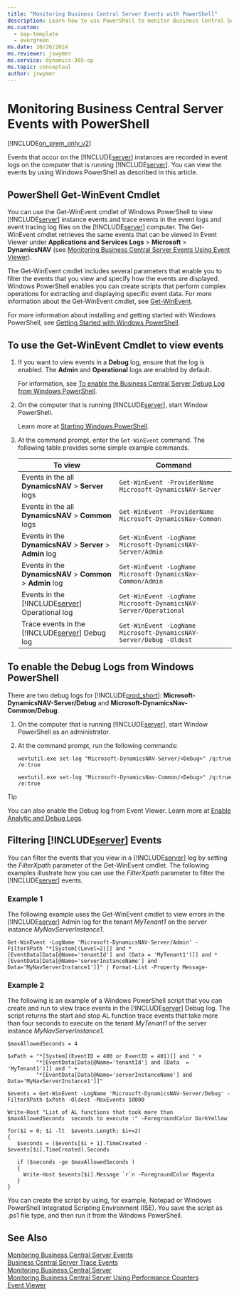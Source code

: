 ```yaml
---
title: "Monitoring Business Central Server Events with PowerShell"
description: Learn how to use PowerShell to monitor Business Central Server instances
ms.custom: 
  - bap-template
  - evergreen
ms.date: 10/26/2024
ms.reviewer: jswymer
ms.service: dynamics-365-op
ms.topic: conceptual
author: jswymer
---
```

# Monitoring Business Central Server Events with PowerShell

[!INCLUDE[on_prem_only_v2](../developer/includes/on_prem_only_v2.md)]

Events that occur on the [!INCLUDE[server](../developer/includes/server.md)] instances are recorded in event logs on the computer that is running [!INCLUDE[server](../developer/includes/server.md)]. You can view the events by using Windows PowerShell as described in this article.  

##  <a name="ViewEventsWinPS"></a>PowerShell Get-WinEvent Cmdlet   
You can use the Get-WinEvent cmdlet of Windows PowerShell to view [!INCLUDE[server](../developer/includes/server.md)] instance events and trace events in the event logs and event tracing log files on the [!INCLUDE[server](../developer/includes/server.md)] computer. The Get-WinEvent cmdlet retrieves the same events that can be viewed in Event Viewer under **Applications and Services Logs** > **Microsoft** > **DynamicsNAV** (see [Monitoring Business Central Server Events Using Event Viewer](monitor-server-events-windows-event-log.md)). 
  
The Get-WinEvent cmdlet includes several parameters that enable you to filter the events that you view and specify how the events are displayed. Windows PowerShell enables you can create scripts that perform complex operations for extracting and displaying specific event data. For more information about the Get-WinEvent cmdlet, see [Get-WinEvent](/powershell/module/microsoft.powershell.diagnostics/get-winevent).  
  
For more information about installing and getting started with Windows PowerShell, see [Getting Started with Windows PowerShell](/powershell/scripting/overview).  
  
## To use the Get-WinEvent Cmdlet to view events  
  
1.  If you want to view events in a **Debug** log, ensure that the log is enabled. The **Admin** and **Operational** logs are enabled by default.  
  
     For information, see [To enable the Business Central Server Debug Log from Windows PowerShell](monitor-server-events-with-powershell.md#EnableLog).  
  
2.  On the computer that is running [!INCLUDE[server](../developer/includes/server.md)], start Window PowerShell.  
  
     Learn more at [Starting Windows PowerShell](https://go.microsoft.com/fwlink/?LinkID=513794).  
  
3.  At the command prompt, enter the `Get-WinEvent` command. The following table provides some simple example commands.  
  
    |To view|Command|  
    |-------------|-------------|  
    |Events in the all **DynamicsNAV** > **Server** logs|`Get-WinEvent -ProviderName Microsoft-DynamicsNAV-Server`|
    |Events in the all **DynamicsNAV** > **Common** logs|`Get-WinEvent -ProviderName Microsoft-DynamicsNav-Common`|  
    |Events in the **DynamicsNAV** > **Server** > **Admin** log|`Get-WinEvent -LogName Microsoft-DynamicsNAV-Server/Admin`|
    |Events in the **DynamicsNAV** > **Common** > **Admin** log|`Get-WinEvent -LogName Microsoft-DynamicsNav-Common/Admin`|  
    |Events in the [!INCLUDE[server](../developer/includes/server.md)] Operational log|`Get-WinEvent -LogName Microsoft-DynamicsNAV-Server/Operational`|  
    |Trace events in the [!INCLUDE[server](../developer/includes/server.md)] Debug log|`Get-WinEvent -LogName Microsoft-DynamicsNAV-Server/Debug -Oldest`|  
  
##  <a name="EnableLog"></a> To enable the Debug Logs from Windows PowerShell 

There are two debug logs for [!INCLUDE[prod_short](../developer/includes/prod_short.md)]: **Microsoft-DynamicsNAV-Server/Debug** and **Microsoft-DynamicsNav-Common/Debug**.
  
1.  On the computer that is running [!INCLUDE[server](../developer/includes/server.md)], start Window PowerShell as an administrator.  
  
2.  At the command prompt, run the following commands:  
  
    ```  
    wevtutil.exe set-log "Microsoft-DynamicsNAV-Server/<Debug>" /q:true /e:true  
    ```  

    ```  
    wevtutil.exe set-log "Microsoft-DynamicsNav-Common/<Debug>" /q:true /e:true  
    ```  
  
> [!TIP]  
>  You can also enable the Debug log from Event Viewer. Learn more at [Enable Analytic and Debug Logs](/previous-versions/windows/it-pro/windows-server-2008-R2-and-2008/cc749492(v=ws.11)).  
  
## Filtering [!INCLUDE[server](../developer/includes/server.md)] Events  
You can filter the events that you view in a [!INCLUDE[server](../developer/includes/server.md)] log by setting the *FilterXpath* parameter of the Get-WinEvent cmdlet. The following examples illustrate how you can use the *FilterXpath* parameter to filter the [!INCLUDE[server](../developer/includes/server.md)] events.  
  
### Example 1  
  
The following example uses the Get-WinEvent cmdlet to view errors in the [!INCLUDE[server](../developer/includes/server.md)] Admin log for the tenant *MyTenant1* on the server instance *MyNavServerInstance1*.  
  
```  
Get-WinEvent -LogName 'Microsoft-DynamicsNAV-Server/Admin' -FilterXPath "*[System[(Level=2)]] and *[EventData[Data[@Name='tenantId'] and (Data = 'MyTenant1')]] and *[EventData[Data[@Name='serverInstanceName'] and Data='MyNavServerInstance1']]" | Format-List -Property Message-  
```  
  
### Example 2  
  
The following is an example of a Windows PowerShell script that you can create and run to view trace events in the [!INCLUDE[server](../developer/includes/server.md)] Debug log. The script returns the start and stop AL function trace events that take more than four seconds to execute on the tenant *MyTenant1* of the server instance *MyNavServerInstance1*.  
  
```  
$maxAllowedSeconds = 4  
  
$xPath = "*[System[(EventID = 400 or EventID = 401)]] and " +   
         "*[EventData[Data[@Name='tenantId'] and (Data  = 'MyTenant1')]] and " +  
         "*[EventData[Data[@Name='serverInstanceName'] and Data='MyNavServerInstance1']]"  
  
$events = Get-WinEvent -LogName 'Microsoft-DynamicsNAV-Server/Debug' -FilterXPath $xPath -Oldest -MaxEvents 10000  
  
Write-Host "List of AL functions that took more than $maxAllowedSeconds  seconds to execute :" -ForegroundColor DarkYellow  
  
for($i = 0; $i -lt  $events.Length; $i+=2)  
{   
   $seconds = ($events[$i + 1].TimeCreated - $events[$i].TimeCreated).Seconds  
  
   if ($seconds -ge $maxAllowedSeconds )  
   {  
     Write-Host $events[$i].Message `r`n -ForegroundColor Magenta  
   }  
}  
```  
  
 You can create the script by using, for example, Notepad or Windows PowerShell Integrated Scripting Environment \(ISE\). You save the script as .ps1 file type, and then run it from the Windows PowerShell.  
  
## See Also  
 [Monitoring Business Central Server Events](monitor-server-events.md)    
 [Business Central Server Trace Events](server-trace-events.md)   
 [Monitoring Business Central Server](monitor-server.md)   
 [Monitoring Business Central Server Using Performance Counters](monitor-server-using-performance-counters.md)  
 [Event Viewer](/windows/security/threat-protection/microsoft-defender-atp/event-error-codes)
